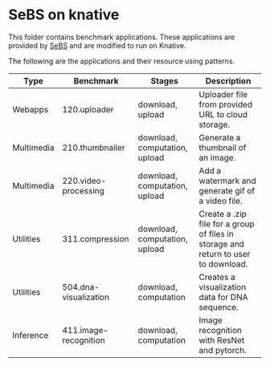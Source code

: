 # SeBS on knative

This folder contains benchmark applications. These applications are provided by [SeBS](https://github.com/spcl/serverless-benchmarks) and are modified to run on Knative.

The following are the applications and their resource using patterns.

| Type       | Benchmark             | Stages                        | Description                                                  |
| ---------- | --------------------- | ----------------------------- | ------------------------------------------------------------ |
| Webapps    | 120.uploader          | download, upload              | Uploader file from provided URL to cloud storage.            |
| Multimedia | 210.thumbnailer       | download, computation, upload | Generate a thumbnail of an image.                            |
| Multimedia | 220.video-processing  | download, computation, upload | Add a watermark and generate gif of a video file.            |
| Utilities  | 311.compression       | download, computation, upload | Create a .zip file for a group of files in storage and return to user to download. |
| Utilities  | 504.dna-visualization | download, computation         | Creates a visualization data for DNA sequence.               |
| Inference  | 411.image-recognition | download, computation         | Image recognition with ResNet and pytorch.                   |
